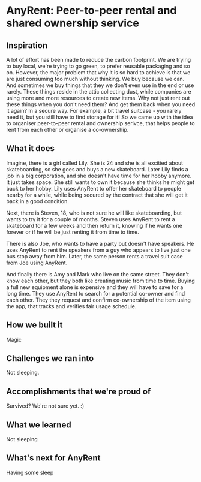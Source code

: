 # AnyRent: Peer-to-peer rental and shared ownership service

## Inspiration
A lot of effort has been made to reduce the carbon footprint. We are trying to buy local, we're trying to go green, to prefer reusable packaging and so on. However, the major problem that why it is so hard to achieve is that we are just consuming too much without thinking. We buy because we can. And sometimes we buy things that they we don't even use in the end or use rarely. These things reside in the attic collecting dust, while companies are using more and more resources to create new items. Why not just rent out these things when you don't need them? And get them back when you need it again? In a secure way. For example, a bit travel suitcase - you rarely need it, but you still have to find storage for it! So we came up with the idea to organiser peer-to-peer rental and ownership serivce, that helps people to rent from each other or organise a co-ownership.


## What it does

Imagine, there is a girl called Lily. She is 24 and she is all excitied about skateboarding, so she goes and buys a new skateboard. Later Lily finds a job in a big corporation, and she doesn't have time for her hobby anymore. It just takes space. She still wants to own it because she thinks he might get back to her hobby. Lily uses AnyRent to offer her skateboard to people nearby for a while, while being secured by the contract that she will get it back in a good condition.

Next, there is Steven, 18, who is not sure he will like skateboarding, but wants to try it for a couple of months. Steven uses AnyRent to rent a skateboard for a few weeks and then return it, knowing if he wants one forever or if he will be just renting it from time to time. 

There is also Joe, who wants to have a party but doesn't have speakers. He uses AnyRent to rent the speakers from a guy who appears to live just one bus stop away from him. Later, the same person rents a travel suit case from Joe using AnyRent.

And finally there is Amy and Mark who live on the same street. They don't know each other, but they both like creating music from time to time. Buying a full new equipment alone is expensive and they will have to save for a long time. They use AnyRent to search for a potential co-owner and find each other. They they request and confirm co-ownership of the item using the app, that tracks and verifies fair usage schedule. 

## How we built it
Magic

## Challenges we ran into
Not sleeping. 

## Accomplishments that we're proud of
Survived? We're not sure yet. :)

## What we learned
Not sleeping

## What's next for AnyRent
Having some sleep
